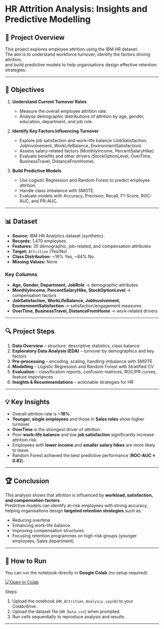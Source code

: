 # HR Attrition Analysis: Insights and Predictive Modelling  

## 📌 Project Overview  
This project explores employee attrition using the IBM HR dataset.  
The aim is to understand workforce turnover, identify the factors driving attrition,  
and build predictive models to help organisations design effective retention strategies.  

---

## 🎯 Objectives  
1. **Understand Current Turnover Rates**  
   - Measure the overall employee attrition rate.  
   - Analyse demographic distributions of attrition by age, gender, education, department, and job role.  

2. **Identify Key Factors Influencing Turnover**  
   - Explore job satisfaction and work–life balance (JobSatisfaction, JobInvolvement, WorkLifeBalance, EnvironmentSatisfaction).  
   - Assess salary-related factors (MonthlyIncome, PercentSalaryHike).  
   - Evaluate benefits and other drivers (StockOptionLevel, OverTime, BusinessTravel, DistanceFromHome).  

3. **Build Predictive Models**  
   - Use Logistic Regression and Random Forest to predict employee attrition.  
   - Handle class imbalance with SMOTE.  
   - Evaluate models with Accuracy, Precision, Recall, F1-Score, ROC-AUC, and PR-AUC.  

---

## 📊 Dataset  
- **Source:** IBM HR Analytics dataset (synthetic).  
- **Records:** 1,470 employees  
- **Features:** 35 demographic, job-related, and compensation attributes  
- **Target:** `Attrition` (Yes/No)  
- **Class Distribution:** ~16% Yes, ~84% No  
- **Missing Values:** None  

### Key Columns  
- **Age, Gender, Department, JobRole** → demographic attributes  
- **MonthlyIncome, PercentSalaryHike, StockOptionLevel** → compensation factors  
- **JobSatisfaction, WorkLifeBalance, JobInvolvement, EnvironmentSatisfaction** → satisfaction/engagement measures  
- **OverTime, BusinessTravel, DistanceFromHome** → work-related drivers  

---

## 🔍 Project Steps  
1. **Data Overview** – structure, descriptive statistics, class balance  
2. **Exploratory Data Analysis (EDA)** – turnover by demographics and key factors  
3. **Pre-processing** – encoding, scaling, handling imbalance with SMOTE  
4. **Modelling** – Logistic Regression and Random Forest with Stratified CV  
5. **Evaluation** – classification reports, confusion matrices, ROC/PR curves, feature importances  
6. **Insights & Recommendations** – actionable strategies for HR  

---

## 💡 Key Insights  
- Overall attrition rate is **~16%**.  
- **Younger, single employees** and those in **Sales roles** show higher turnover.  
- **OverTime** is the strongest driver of attrition.  
- Poor **work–life balance** and low **job satisfaction** significantly increase attrition risk.  
- Employees with **lower income** and **smaller salary hikes** are more likely to leave.  
- Random Forest achieved the best predictive performance (**ROC-AUC ≈ 0.82**).  

---

## 🏆 Conclusion  
This analysis shows that attrition is influenced by **workload, satisfaction, and compensation factors**.  
Predictive models can identify at-risk employees with strong accuracy,  
helping organisations design **targeted retention strategies** such as:  
- Reducing overtime  
- Enhancing work–life balance  
- Improving compensation structures  
- Focusing retention programmes on high-risk groups (younger employees, Sales department)  

---

## 🚀 How to Run  
You can run the notebook directly in **Google Colab** (no setup required):  

[![Open In Colab](https://colab.research.google.com/assets/colab-badge.svg)](https://colab.research.google.com/github/amitkumarbhade/HR-Attrition-Analysis/blob/main/HR_Attrition_Analysis.ipynb)  

Steps:  
1. Upload the notebook (`HR_Attrition_Analysis.ipynb`) to your Colab/drive.  
2. Upload the dataset file (`HR Data.csv`) when prompted.  
3. Run cells sequentially to reproduce analysis and results.  

---

